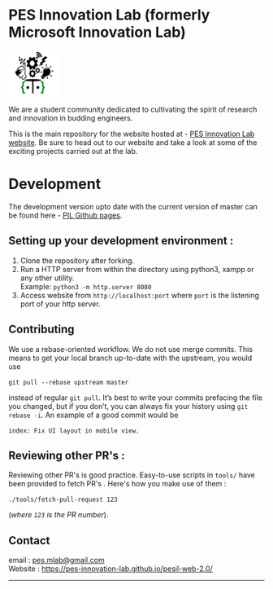 # PES Innovation Lab (formerly Microsoft Innovation Lab)

<img src="images/mlab/mlab_logo_black.png" alt="logo" width="100px" height="90px"><br/>

 We are a student community dedicated to cultivating the spirit of research and innovation in budding engineers.<br/>


This is the main repository for the website hosted at - [PES Innovation Lab website](https://pes-innovation-lab.github.io/pesil-web-2.0/). Be sure to head out to our website and take a look at some of the exciting projects carried out at the lab.

# Development
The development version upto date with the current version of master can be found here - [PIL Github pages](https://github.com/PES-Innovation-Lab/pesil-web-2.0).
## Setting up your development environment :

1. Clone the repository after forking.
2. Run a HTTP server from within the directory using python3, xampp or any other utility.\
Example: ```python3 -m http.server 8080```
3. Access website from `http://localhost:port` where `port` is the listening port of your http server.

## Contributing

We use a rebase-oriented workflow. We do not use merge commits. This means to get your local branch up-to-date with the upstream, you would use
```
git pull --rebase upstream master
```
instead of regular `git pull`. It’s best to write your commits prefacing the file you changed, but if you don’t, you can always fix your history using `git rebase -i`. An example of a good commit would be
```
index: Fix UI layout in mobile view.
```

## Reviewing other PR's :
Reviewing other PR's is good practice. Easy-to-use scripts in `tools/` have been provided to fetch PR's . Here's how you make use of them :
```
./tools/fetch-pull-request 123
```
(*where `123` is the PR number*).

Contact
-----
email : pes.mlab@gmail.com <br/>
Website : https://pes-innovation-lab.github.io/pesil-web-2.0/ <br/>

----